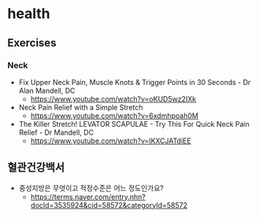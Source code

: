 # health
## Exercises
### Neck
* Fix Upper Neck Pain, Muscle Knots & Trigger Points in 30 Seconds - Dr Alan Mandell, DC
  * https://www.youtube.com/watch?v=oKUD5wz2IXk
* Neck Pain Relief with a Simple Stretch
  * https://www.youtube.com/watch?v=6xdmhpoah0M
* The Killer Stretch! LEVATOR SCAPULAE - Try This For Quick Neck Pain Relief - Dr Mandell, DC
  * https://www.youtube.com/watch?v=lKXCJATdiEE

## 혈관건강백서
* 중성지방은 무엇이고 적정수준은 어느 정도인가요?
  * https://terms.naver.com/entry.nhn?docId=3535924&cid=58572&categoryId=58572
